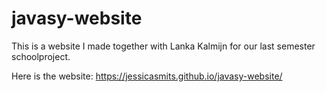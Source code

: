 # javasy-website
This is a website I made together with Lanka Kalmijn for our last semester schoolproject.

Here is the website: https://jessicasmits.github.io/javasy-website/
